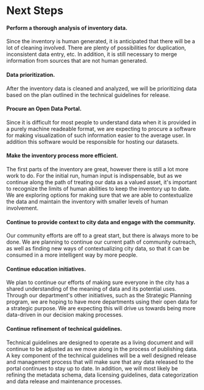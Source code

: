 # Next Steps

#### Perform a thorough analysis of inventory data.
Since the inventory is human generated, it is anticipated that there will be a lot of cleaning involved. There are plenty of possibilities for duplication, inconsistent data entry, etc. In addition, it is still necessary to merge information from sources that are not human generated.  

#### Data prioritization.
After the inventory data is cleaned and analyzed, we will be prioritizing data based on the plan outlined in the technical guidelines for release.

#### Procure an Open Data Portal.
Since it is difficult for most people to understand data when it is provided in a purely machine readeable format, we are expecting to procure a software for making visualization of such information easier to the average user.  In addition this software would be responsible for hosting our datasets.

#### Make the inventory process more efficient.
The first parts of the inventory are great, however there is still a lot more work to do.  For the initial run, human input is indispensable, but as we continue along the path of treating our data as a valued asset, it's important to recognize the limits of human abilities to keep the inventory up to date.  We are exploring options for making sure that we are able to contextualize the data and maintain the inventory with smaller levels of human involvement.

#### Continue to provide context to city data and engage with the community.
Our community efforts are off to a great start, but there is always more to be done.  We are planning to continue our current path of community outreach, as well as finding new ways of contextualizing city data, so that it can be consumed in a more intelligent way by more people.

#### Continue education initiatives.
We plan to continue our efforts of making sure everyone in the city has a shared understanding of the meaning of data and its potential uses.  Through our department's other initiatives, such as the Strategic Planning program, we are hoping to have more departments using their open data for a strategic purpose.  We are expecting this will drive us towards being more data-driven in our decision making processes.

#### Continue refinement of technical guidelines.
Technical guidelines are designed to operate as a living document and will continue to be adjusted as we move along in the process of publishing data.  A key component of the technical guidelines will be a well designed release and management process that will make sure that any data released to the portal continues to stay up to date.  In addition, we will most likely be refining the metadata schema, data licensing guidelines, data categorization and data release and maintenance processes.  
